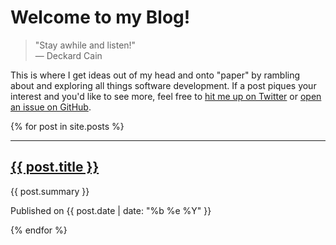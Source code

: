# Welcome to my Blog!

> "Stay awhile and listen!"<br>
> — Deckard Cain

This is where I get ideas out of my head and onto "paper" by rambling about and exploring all things software development. If a post piques your interest and you'd like to see more, feel free to [hit me up on Twitter](https://twitter.com/dillon_redding) or [open an issue on GitHub](https://github.com/dillonredding/dillonredding.github.io/issues/new).

{% for post in site.posts %}

<hr/>
<h2>
  <a href="{{ post.url }}">{{ post.title }}</a>
</h2>
<p class="summary">{{ post.summary }}</p>
<p>Published on {{ post.date | date: "%b %e %Y" }}</p>

{% endfor %}
